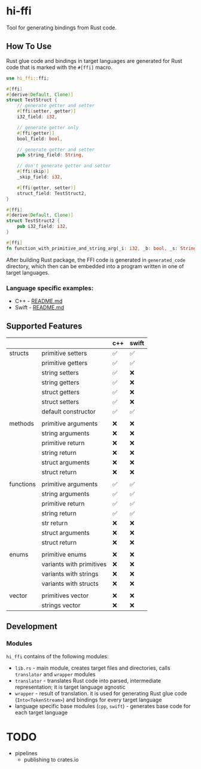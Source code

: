 # hi-ffi

Tool for generating bindings from Rust code.

## How To Use

Rust glue code and bindings in target languages are generated for Rust code that is marked with the `#[ffi]` macro.

```rust
use hi_ffi::ffi;

#[ffi]
#[derive(Default, Clone)]
struct TestStruct {
    // generate getter and setter
    #[ffi(setter, getter)]
    i32_field: i32,

    // generate getter only
    #[ffi(getter)]
    bool_field: bool,

    // generate getter and setter
    pub string_field: String,

    // don't generate getter and setter
    #[ffi(skip)]
    _skip_field: i32,

    #[ffi(getter, setter)]
    struct_field: TestStruct2,
}

#[ffi]
#[derive(Default, Clone)]
struct TestStruct2 {
    pub i32_field: i32,
}

#[ffi]
fn function_with_primitive_and_string_arg(_i: i32, _b: bool, _s: String) {}
```

After building Rust package, the FFI code is generated in `generated_code` directory, which then can be embedded into a program written in one of target languages.

### Language specific examples:

- C++ - [README.md](tests/cpp/README.md)
- Swift - [README.md](tests/swift/README.md)

## Supported Features

|           |                          | c++ | swift |
| --------- | ------------------------ | --- | ----- |
| structs   | primitive setters        | ✅   | ✅     |
|           | primitive getters        | ✅   | ✅     |
|           | string setters           | ✅   | ❌     |
|           | string getters           | ✅   | ❌     |
|           | struct getters           | ✅   | ❌     |
|           | struct setters           | ✅   | ❌     |
|           | default constructor      | ✅   | ✅     |
|           |
| methods   | primitive arguments      | ❌   | ❌     |
|           | string arguments         | ❌   | ❌     |
|           | primitive return         | ❌   | ❌     |
|           | string return            | ❌   | ❌     |
|           | struct arguments         | ❌   | ❌     |
|           | struct return            | ❌   | ❌     |
|           |
| functions | primitive arguments      | ✅   | ✅     |
|           | string arguments         | ✅   | ✅     |
|           | primitive return         | ✅   | ✅     |
|           | string return            | ✅   | ✅     |
|           | str return               | ❌   | ❌     |
|           | struct arguments         | ❌   | ❌     |
|           | struct return            | ❌   | ❌     |
|           |
| enums     | primitive enums          | ❌   | ❌     |
|           | variants with primitives | ❌   | ❌     |
|           | variants with strings    | ❌   | ❌     |
|           | variants with structs    | ❌   | ❌     |
|           |
| vector    | primitives vector        | ❌   | ❌     |
|           | strings vector           | ❌   | ❌     |

## Development

### Modules

`hi_ffi` contains of the following modules:

- `lib.rs` - main module, creates target files and directories, calls `translator` and `wrapper` modules
- `translator` - translates Rust code into parsed, intermediate representation; it is target language agnostic
- `wrapper` - result of translation. it is used for generating Rust glue code (`Into<TokenStream>`) and bindings for every target language
- language specific base modules (`cpp`, `swift`) - generates base code for each target language

# TODO

- pipelines
  - publishing to crates.io
